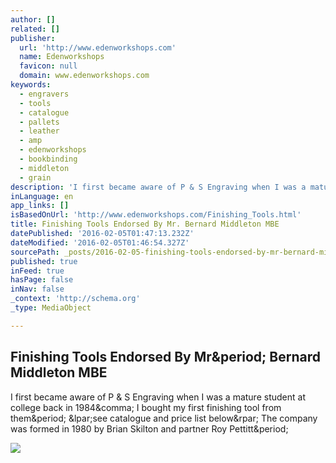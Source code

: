 ```yaml
---
author: []
related: []
publisher:
  url: 'http://www.edenworkshops.com'
  name: Edenworkshops
  favicon: null
  domain: www.edenworkshops.com
keywords:
  - engravers
  - tools
  - catalogue
  - pallets
  - leather
  - amp
  - edenworkshops
  - bookbinding
  - middleton
  - grain
description: 'I first became aware of P & S Engraving when I was a mature student at college back in 1984, I bought my first finishing tool from them. (see catalogue and price list below) The company was formed in 1980 by Brian Skilton and partner Roy Pettitt.'
inLanguage: en
app_links: []
isBasedOnUrl: 'http://www.edenworkshops.com/Finishing_Tools.html'
title: Finishing Tools Endorsed By Mr. Bernard Middleton MBE
datePublished: '2016-02-05T01:47:13.232Z'
dateModified: '2016-02-05T01:46:54.327Z'
sourcePath: _posts/2016-02-05-finishing-tools-endorsed-by-mr-bernard-middleton-mbe.md
published: true
inFeed: true
hasPage: false
inNav: false
_context: 'http://schema.org'
_type: MediaObject

---
```

<article style=""><h1>Finishing Tools Endorsed By Mr&amp;period; Bernard Middleton MBE</h1><p>I first became aware of P &amp; S Engraving when I was a mature student at college back in 1984&amp;comma; I bought my first finishing tool from them&amp;period; &amp;lpar;see catalogue and price list below&amp;rpar; The company was formed in 1980 by Brian Skilton and partner Roy Pettitt&amp;period;</p><img src="http://www.edenworkshops.com/images/4pandspic.jpg" /></article>